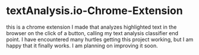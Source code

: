 # textAnalysis.io-Chrome-Extension
this is a chrome extension I made that analyzes highlighted text in the browser on the click of a button, calling my text analysis classifier end point.  I have encountered many hurtles getting this project working, but I am happy that it finally works.  I am planning on improving it soon.
